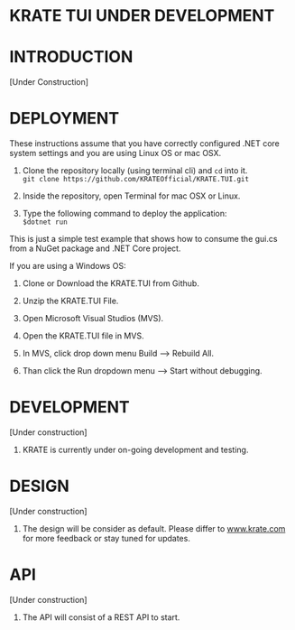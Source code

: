 # KRATE TUI UNDER DEVELOPMENT


# INTRODUCTION
[Under Construction]

# DEPLOYMENT

These instructions assume that you have correctly configured .NET core system settings and you are using Linux OS or mac OSX.

1. Clone the repository locally (using terminal cli) and `cd` into it. \
`git clone https://github.com/KRATEOfficial/KRATE.TUI.git`

2. Inside the repository, open Terminal for mac OSX or Linux. 
3. Type the following command to deploy the application: \
`$dotnet run`

This is just a simple test example that shows how to consume
the gui.cs from a NuGet package and .NET Core project.

If you are using a Windows OS:

1. Clone or Download the KRATE.TUI from Github.

2. Unzip the KRATE.TUI File.

3. Open Microsoft Visual Studios (MVS).

4. Open the KRATE.TUI file in MVS.

5. In MVS, click drop down menu Build --> Rebuild All.

6. Than click the Run dropdown menu --> Start without debugging. 


# DEVELOPMENT
[Under construction]

1. KRATE is currently under on-going development and testing.

# DESIGN
[Under construction]

1. The design will be consider as default. Please differ to www.krate.com for more feedback or stay tuned for updates.

# API
[Under construction]

1. The API will consist of a REST API to start. 
